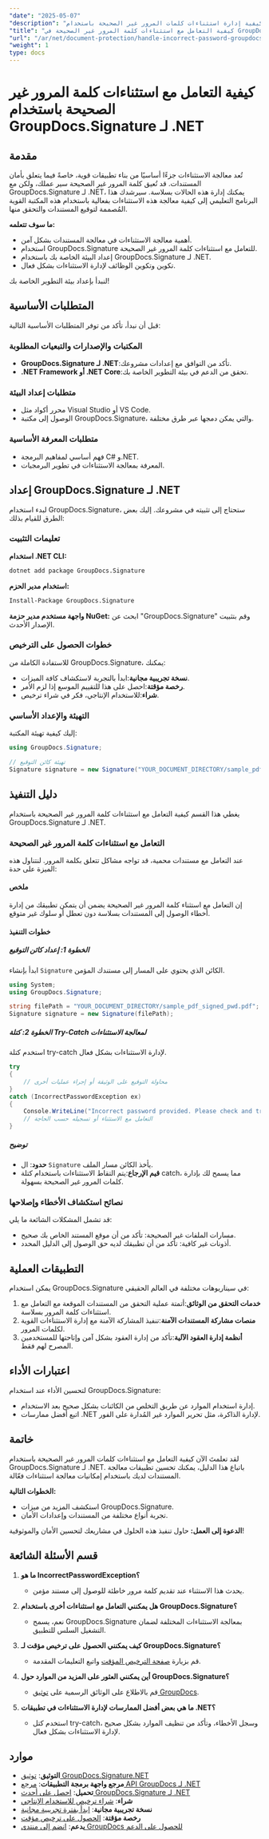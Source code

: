 ```yaml
---
"date": "2025-05-07"
"description": "تعرّف على كيفية إدارة استثناءات كلمات المرور غير الصحيحة باستخدام GroupDocs.Signature لـ .NET. عزّز أمان مستنداتك وسهّل معالجة الاستثناءات في تطبيقاتك."
"title": "كيفية التعامل مع استثناءات كلمة المرور غير الصحيحة في GroupDocs.Signature لـ .NET"
"url": "/ar/net/document-protection/handle-incorrect-password-groupdocs-signature-net/"
"weight": 1
type: docs
---
```

# كيفية التعامل مع استثناءات كلمة المرور غير الصحيحة باستخدام GroupDocs.Signature لـ .NET

## مقدمة

تُعد معالجة الاستثناءات جزءًا أساسيًا من بناء تطبيقات قوية، خاصةً فيما يتعلق بأمان المستندات. قد تُعيق كلمة المرور غير الصحيحة سير عملك، ولكن مع GroupDocs.Signature لـ .NET، يمكنك إدارة هذه الحالات بسلاسة. سيرشدك هذا البرنامج التعليمي إلى كيفية معالجة هذه الاستثناءات بفعالية باستخدام هذه المكتبة القوية المُصممة لتوقيع المستندات والتحقق منها.

**ما سوف تتعلمه:**
- أهمية معالجة الاستثناءات في معالجة المستندات بشكل آمن.
- استخدام GroupDocs.Signature للتعامل مع استثناءات كلمة المرور غير الصحيحة.
- إعداد البيئة الخاصة بك باستخدام GroupDocs.Signature لـ .NET.
- تكوين وتكوين الوظائف لإدارة الاستثناءات بشكل فعال.

لنبدأ بإعداد بيئة التطوير الخاصة بك!

## المتطلبات الأساسية

قبل أن نبدأ، تأكد من توفر المتطلبات الأساسية التالية:

### المكتبات والإصدارات والتبعيات المطلوبة
- **GroupDocs.Signature لـ .NET**:تأكد من التوافق مع إعدادات مشروعك.
- **.NET Framework أو .NET Core**:تحقق من الدعم في بيئة التطوير الخاصة بك.

### متطلبات إعداد البيئة
- محرر أكواد مثل Visual Studio أو VS Code.
- الوصول إلى مكتبة GroupDocs.Signature، والتي يمكن دمجها عبر طرق مختلفة.

### متطلبات المعرفة الأساسية
- فهم أساسي لمفاهيم البرمجة C# و.NET.
- المعرفة بمعالجة الاستثناءات في تطوير البرمجيات.

## إعداد GroupDocs.Signature لـ .NET

لبدء استخدام GroupDocs.Signature، ستحتاج إلى تثبيته في مشروعك. إليك بعض الطرق للقيام بذلك:

### تعليمات التثبيت

**استخدام .NET CLI:**
```bash
dotnet add package GroupDocs.Signature
```

**استخدام مدير الحزم:**
```bash
Install-Package GroupDocs.Signature
```

**واجهة مستخدم مدير حزمة NuGet:**
ابحث عن "GroupDocs.Signature" وقم بتثبيت الإصدار الأحدث.

### خطوات الحصول على الترخيص

للاستفادة الكاملة من GroupDocs.Signature، يمكنك:
- **نسخة تجريبية مجانية**:ابدأ بالتجربة لاستكشاف كافة الميزات.
- **رخصة مؤقتة**:احصل على هذا للتقييم الموسع إذا لزم الأمر.
- **شراء**:للاستخدام الإنتاجي، فكر في شراء ترخيص.

### التهيئة والإعداد الأساسي

إليك كيفية تهيئة المكتبة:

```csharp
using GroupDocs.Signature;

// تهيئة كائن التوقيع
Signature signature = new Signature("YOUR_DOCUMENT_DIRECTORY/sample_pdf_signed_pwd.pdf");
```

## دليل التنفيذ

يغطي هذا القسم كيفية التعامل مع استثناءات كلمة المرور غير الصحيحة باستخدام GroupDocs.Signature لـ .NET.

### التعامل مع استثناءات كلمة المرور غير الصحيحة

عند التعامل مع مستندات محمية، قد تواجه مشاكل تتعلق بكلمة المرور. لنتناول هذه الميزة على حدة:

#### ملخص
إن التعامل مع استثناء كلمة المرور غير الصحيحة يضمن أن يتمكن تطبيقك من إدارة أخطاء الوصول إلى المستندات بسلاسة دون تعطل أو سلوك غير متوقع.

#### خطوات التنفيذ

##### الخطوة 1: إعداد كائن التوقيع
ابدأ بإنشاء `Signature` الكائن الذي يحتوي على المسار إلى مستندك المؤمن.

```csharp
using System;
using GroupDocs.Signature;

string filePath = "YOUR_DOCUMENT_DIRECTORY/sample_pdf_signed_pwd.pdf"; // استبدال بمسار الملف الفعلي
Signature signature = new Signature(filePath);
```

##### الخطوة 2: كتلة Try-Catch لمعالجة الاستثناءات
استخدم كتلة try-catch لإدارة الاستثناءات بشكل فعال.

```csharp
try
{
    // محاولة التوقيع على الوثيقة أو إجراء عمليات أخرى
}
catch (IncorrectPasswordException ex)
{
    Console.WriteLine("Incorrect password provided. Please check and try again.");
    // التعامل مع الاستثناء أو تسجيله حسب الحاجة
}
```

##### توضيح
- **حدود**: ال `Signature` يأخذ الكائن مسار الملف.
- **قيم الإرجاع**:يتم التقاط الاستثناءات باستخدام كتلة catch، مما يسمح لك بإدارة كلمات المرور غير الصحيحة بسهولة.

### نصائح استكشاف الأخطاء وإصلاحها

قد تشمل المشكلات الشائعة ما يلي:
- مسارات الملفات غير الصحيحة: تأكد من أن موقع المستند الخاص بك صحيح.
- أذونات غير كافية: تأكد من أن تطبيقك لديه حق الوصول إلى الدليل المحدد.

## التطبيقات العملية

يمكن استخدام GroupDocs.Signature في سيناريوهات مختلفة في العالم الحقيقي:

1. **خدمات التحقق من الوثائق**:أتمتة عملية التحقق من المستندات الموقعة مع التعامل مع استثناءات كلمة المرور بسلاسة.
2. **منصات مشاركة المستندات الآمنة**:تنفيذ المشاركة الآمنة مع إدارة الاستثناءات القوية لكلمات المرور.
3. **أنظمة إدارة العقود الآلية**:تأكد من إدارة العقود بشكل آمن وإتاحتها للمستخدمين المصرح لهم فقط.

## اعتبارات الأداء

لتحسين الأداء عند استخدام GroupDocs.Signature:
- إدارة استخدام الموارد عن طريق التخلص من الكائنات بشكل صحيح بعد الاستخدام.
- اتبع أفضل ممارسات .NET لإدارة الذاكرة، مثل تحرير الموارد غير المُدارة على الفور.

## خاتمة

لقد تعلمتَ الآن كيفية التعامل مع استثناءات كلمات المرور غير الصحيحة باستخدام GroupDocs.Signature لـ .NET. باتباع هذا الدليل، يمكنك تحسين تطبيقات معالجة المستندات لديك باستخدام إمكانيات معالجة استثناءات فعّالة.

**الخطوات التالية:**
- استكشف المزيد من ميزات GroupDocs.Signature.
- تجربة أنواع مختلفة من المستندات وإعدادات الأمان.

**الدعوة إلى العمل:** حاول تنفيذ هذه الحلول في مشاريعك لتحسين الأمان والموثوقية!

## قسم الأسئلة الشائعة

1. **ما هو IncorrectPasswordException؟**
   - يحدث هذا الاستثناء عند تقديم كلمة مرور خاطئة للوصول إلى مستند مؤمن.

2. **هل يمكنني التعامل مع استثناءات أخرى باستخدام GroupDocs.Signature؟**
   - نعم، يسمح GroupDocs.Signature بمعالجة الاستثناءات المختلفة لضمان التشغيل السلس للتطبيق.

3. **كيف يمكنني الحصول على ترخيص مؤقت لـ GroupDocs.Signature؟**
   - قم بزيارة [صفحة الترخيص المؤقت](https://purchase.groupdocs.com/temporary-license/) واتبع التعليمات المقدمة.

4. **أين يمكنني العثور على المزيد من الموارد حول GroupDocs.Signature؟**
   - قم بالاطلاع على الوثائق الرسمية على [توثيق GroupDocs](https://docs.groupdocs.com/signature/net/).

5. **ما هي بعض أفضل الممارسات لإدارة الاستثناءات في تطبيقات .NET؟**
   - استخدم كتل try-catch، وسجل الأخطاء، وتأكد من تنظيف الموارد بشكل صحيح لإدارة الاستثناءات بشكل فعال.

## موارد
- **التوثيق**: [توثيق GroupDocs.Signature.NET](https://docs.groupdocs.com/signature/net/)
- **مرجع واجهة برمجة التطبيقات**: [مرجع API GroupDocs لـ .NET](https://reference.groupdocs.com/signature/net/)
- **تحميل**: [احصل على أحدث GroupDocs.Signature لـ .NET](https://releases.groupdocs.com/signature/net/)
- **شراء**: [شراء ترخيص للاستخدام الإنتاجي](https://purchase.groupdocs.com/buy)
- **نسخة تجريبية مجانية**: [ابدأ بفترة تجريبية مجانية](https://releases.groupdocs.com/signature/net/)
- **رخصة مؤقتة**: [الحصول على ترخيص مؤقت](https://purchase.groupdocs.com/temporary-license/)
- **يدعم**: [انضم إلى منتدى GroupDocs للحصول على الدعم](https://forum.groupdocs.com/c/signature/)